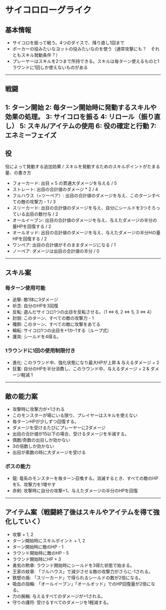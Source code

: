 # サイコロローグライク
## 基本情報
 - サイコロを振って戦う。4つのダイスで、降り直し1回まで
 - ポーカーの役みたいなヨットの役みたいなのを使う（通常攻撃にも？　それともスキル発動条件？）
 - プレーヤーはスキルを2つまで所持できる。スキルは毎ターン使えるものと1ラウンドに1回しか使えないものがある
---
## 戦闘
1: ターン開始
2: 毎ターン開始時に発動するスキルや効果の処理。
3: サイコロを振る
4: リロール（振り直し）
5: スキル/アイテムの使用
6: 役の確定と行動
7: エネミーフェイズ
---
## 役
役によって発動する追加効果 / スキルを発動するためのスキルポイントがたまる量、の書き方
 - フォーカード: 出目 × 5 の貫通大ダメージを与える / 5
 - ストレート: 出目の合計値のダメージ * 2 / 4
 - フルハウス（=ツーペア）: 出目の合計値のダメージを与え、このターンすべての敵の攻撃力 - 1 / 3
 - スリーカード: 出目の合計値のダメージを与え、自分にシールドを3つそろっている出目の数付与 / 2
 - オールイーブン: 出目の合計値のダメージを与え、与えたダメージの半分の量HPを回復する / 2
 - オールオッド: 出目の合計値のダメージを与え、与えたダメージの半分Hの量HPを回復する / 2
 - ワンペア: 出目の合計値がそのままダメージになる / 1
 - ノーペア: ダメージは出目の合計値の半分 / 0
---
## スキル案
### 毎ターン使用可能
 - 追撃: 敵1体に3ダメージ
 - 祈念: 自分のHPを3回復
 - 反転: 選んだサイコロ1つの出目を反転させる。（1 ⇔ 6, 2 ⇔ 5, 3 ⇔ 4）
 - 封弱: このターン、すべての敵の攻撃力 - 1
 - 殲群: このターン、すべての敵に攻撃をあてる
 - 輪転: サイコロ1つの出目を+1か-1する（ループ式）
 - 護突: シールドを4得る。
### 1ラウンドに1回の使用制限付き
 - 進化: このラウンド中、強化状態になり最大HPが上昇 & 与えるダメージ + 2
 - 狂奮: 自分のHPを半分消費し、このラウンド中、与えるダメージ + 2 & ダメージ軽減 1
---
## 敵の能力案
 - 攻撃時に攻撃力が+1される
 - このモンスターが場にいる限り、プレイヤーはスキルを使えない
 - 毎ターンHPが少しずつ回復する。
 - ダメージを受けるたびにプレーヤーに2ダメージ
 - 出目の合計値が15以下の場合、受けるダメージを半減する。
 - 偶数/奇数の出目しか効かない
 - 3の倍数しか効かない
 - 出目が素数の時に大ダメージを受ける
### ボスの能力
 - 龍: 竜系のモンスターを毎ターン召喚する。消滅するとき、すべての敵のHPを5、攻撃力を1増やす
 - 赤剣: 攻撃時に自分の攻撃+1、与えたダメージの半分のHPを回復
---
## アイテム案（戦闘終了後はスキルやアイテムを得て強化していく）
 - 攻撃 + 1, 2
 - ターン開始時にスキルポイント + 1, 2
 - ターン開始時に敵のHP - 1
 - ラウンド開始時に敵のHP - 5
 - ラウンド開始時にHP + 3
 - 勇気の勲章: ラウンド開始時にシールドを3得た状態で始まる。
 - 王家の紋章: 「フルハウス」で減少させる敵の攻撃力がさらに-1される。
 - 鉄壁の盾: 「スリーカード」で得られるシールドの数が2倍になる。
 - 吸血の指輪: 「オールイーブン」「オールオッド」でのHP回復量が2倍になる。
 - 力の腕輪: 与えるすべてのダメージが+1される。
 - 守りの護符: 受けるすべてのダメージを1軽減する。